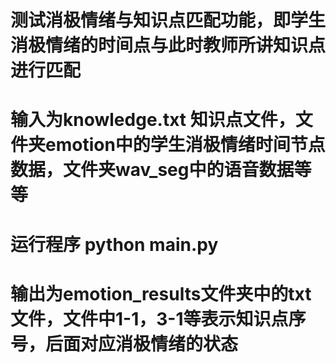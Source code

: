 # 测试消极情绪与知识点匹配功能，即学生消极情绪的时间点与此时教师所讲知识点进行匹配

# 输入为knowledge.txt 知识点文件，文件夹emotion中的学生消极情绪时间节点数据，文件夹wav_seg中的语音数据等等

# 运行程序 python main.py

# 输出为emotion_results文件夹中的txt文件，文件中1-1，3-1等表示知识点序号，后面对应消极情绪的状态